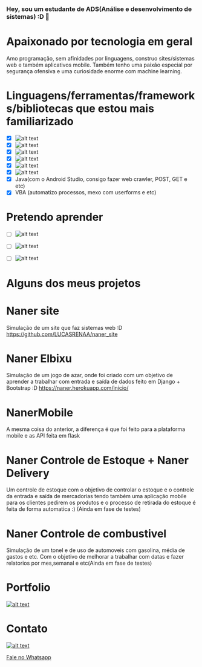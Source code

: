 ### Hey, sou um estudante de ADS(Análise e desenvolvimento de sistemas) :D 👋
# Apaixonado por tecnologia em geral
Amo programação, sem afinidades por linguagens, construo sites/sistemas web e também aplicativos mobile. Também tenho uma paixão especial por segurança ofensiva e uma curiosidade enorme com machine learning.

# Linguagens/ferramentas/frameworks/bibliotecas que estou mais familiarizado 
- [x] ![alt text](https://img.shields.io/badge/Python-14354C?style=for-the-badge&logo=python&logoColor=white)
- [x] ![alt text](https://img.shields.io/badge/Django-092E20?style=for-the-badge&logo=django&logoColor=white) 
- [x] ![alt text](https://img.shields.io/badge/Flask-000000?style=for-the-badge&logo=flask&logoColor=white)  
- [x] ![alt text](https://img.shields.io/badge/PostgreSQL-316192?style=for-the-badge&logo=postgresql&logoColor=white)  
- [x] ![alt text](https://img.shields.io/badge/Heroku-430098?style=for-the-badge&logo=heroku&logoColor=white)  
- [x] ![alt text](https://img.shields.io/badge/Microsoft_Excel-217346?style=for-the-badge&logo=microsoft-excel&logoColor=white)  
- [x] Java(com o Android Studio, consigo fazer web crawler, POST, GET e etc) 
- [x] VBA (automatizo processos, mexo com userforms e etc)  

# Pretendo aprender
- [ ] ![alt text](https://img.shields.io/badge/TypeScript-007ACC?style=for-the-badge&logo=typescript&logoColor=white)
- [ ] ![alt text](https://img.shields.io/badge/R-276DC3?style=for-the-badge&logo=r&logoColor=white)
- [ ] ![alt text](https://img.shields.io/badge/React-20232A?style=for-the-badge&logo=react&logoColor=61DAFB)


# Alguns dos meus projetos

# Naner site
Simulação de um site que faz sistemas web :D 
  <a href="https://github.com/LUCASRENAA/naner_site">https://github.com/LUCASRENAA/naner_site</a>


# Naner Elbixu
Simulação de um jogo de azar, onde foi criado com um objetivo de aprender a trabalhar com entrada e saída de dados feito em Django + Bootstrap :D
  <a href="https://naner.herokuapp.com/inicio/">https://naner.herokuapp.com/inicio/</a>


# NanerMobile 
A mesma coisa do anterior, a diferença é que foi feito para a plataforma mobile e as API feita em flask

# Naner Controle de Estoque + Naner Delivery
Um controle de estoque com o objetivo de controlar o estoque e o controle da entrada e saída de mercadorias tendo também uma aplicação mobile para os clientes pedirem os produtos e o processo de retirada do estoque é feita de forma automatica :) (Ainda em fase de testes)

# Naner Controle de combustivel
Simulação de um tonel e de uso de automoveis com gasolina, média de gastos e etc. Com o objetivo de melhorar a trabalhar com datas e fazer relatorios por mes,semanal e etc(Ainda em fase de testes)


# Portfolio
 <a href="https://lucasrenan.netlify.app/">![alt text](https://img.shields.io/badge/Netlify-00C7B7?style=for-the-badge&logo=netlify&logoColor=white)  </a>
 
 # Contato
  <a href="https://www.linkedin.com/in/lucas-renan-67a9871a2/">![alt text](https://img.shields.io/badge/LinkedIn-0077B5?style=for-the-badge&logo=linkedin&logoColor=white)  </a>
<p> <a href="https://api.whatsapp.com/send?phone=5581989504384&text=Ol%C3%A1%20Lucas">Fale no Whatsapp</a></p>


















<!--
*LUCASRENAA/LUCASRENAA* is a ✨ special ✨ repository because its `README.md` (this file) appears on your GitHub profile.

Here are some ideas to get you started:

- 🔭 I’m currently working on ...
- 🌱 I’m currently learning ...
- 👯 I’m looking to collaborate on ...
- 🤔 I’m looking for help with ...
- 💬 Ask me about ...
- 📫 How to reach me: ...
- 😄 Pronouns: ...
- ⚡ Fun fact: ...
-->

